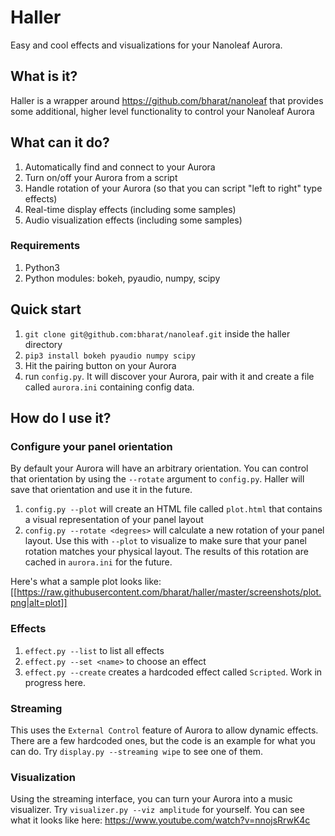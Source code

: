 # Haller
Easy and cool effects and visualizations for your Nanoleaf Aurora.

## What is it?
Haller is a wrapper around https://github.com/bharat/nanoleaf that provides some additional, higher level functionality to control your Nanoleaf Aurora

## What can it do?
1. Automatically find and connect to your Aurora
1. Turn on/off your Aurora from a script
1. Handle rotation of your Aurora (so that you can script "left to right" type effects)
1. Real-time display effects (including some samples)
1. Audio visualization effects (including some samples)

### Requirements
1. Python3
1. Python modules: bokeh, pyaudio, numpy, scipy

## Quick start
1. `git clone git@github.com:bharat/nanoleaf.git` inside the haller directory
1. `pip3 install bokeh pyaudio numpy scipy`
1. Hit the pairing button on your Aurora
1. run `config.py`. It will discover your Aurora, pair with it and create a file called `aurora.ini` containing config data.

## How do I use it?

### Configure your panel orientation
By default your Aurora will have an arbitrary orientation. You can control that orientation by using the `--rotate` argument to `config.py`. Haller will save that orientation and use it in the future.

1. `config.py --plot` will create an HTML file called `plot.html` that contains a visual representation of your panel layout
1. `config.py --rotate <degrees>` will calculate a new rotation of your panel layout. Use this with `--plot` to visualize to make sure that your panel rotation matches your physical layout. The results of this rotation are cached in `aurora.ini` for the future.

Here's what a sample plot looks like:
[[https://raw.githubusercontent.com/bharat/haller/master/screenshots/plot.png|alt=plot]]

### Effects
1. `effect.py --list` to list all effects
1. `effect.py --set <name>` to choose an effect
1. `effect.py --create` creates a hardcoded effect called `Scripted`. Work in progress here.

### Streaming

This uses the `External Control` feature of Aurora to allow dynamic effects. There are a few hardcoded ones, but the code is an example for what you can do. Try `display.py --streaming wipe` to see one of them.

### Visualization

Using the streaming interface, you can turn your Aurora into a music visualizer. Try `visualizer.py --viz amplitude` for yourself. You can see what it looks like here: https://www.youtube.com/watch?v=nnojsRrwK4c

